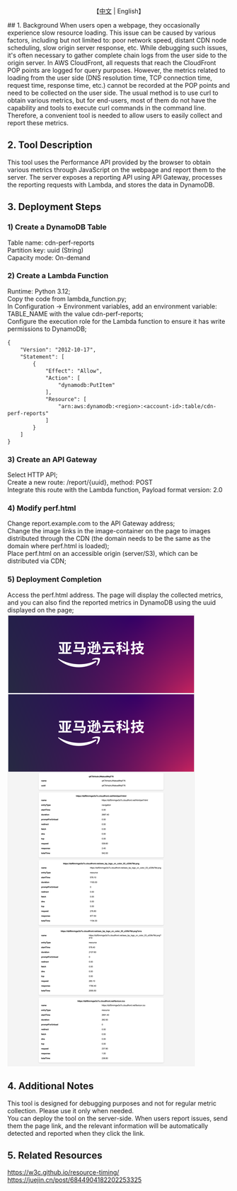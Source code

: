 <p align="center">
    【<a href="README.md">中文</a> | English】
</p>
## 1. Background
When users open a webpage, they occasionally experience slow resource loading. This issue can be caused by various factors, including but not limited to: poor network speed, distant CDN node scheduling, slow origin server response, etc. While debugging such issues, it's often necessary to gather complete chain logs from the user side to the origin server. In AWS CloudFront, all requests that reach the CloudFront POP points are logged for query purposes. However, the metrics related to loading from the user side (DNS resolution time, TCP connection time, request time, response time, etc.) cannot be recorded at the POP points and need to be collected on the user side. The usual method is to use curl to obtain various metrics, but for end-users, most of them do not have the capability and tools to execute curl commands in the command line. Therefore, a convenient tool is needed to allow users to easily collect and report these metrics.

## 2. Tool Description
This tool uses the Performance API provided by the browser to obtain various metrics through JavaScript on the webpage and report them to the server. The server exposes a reporting API using API Gateway, processes the reporting requests with Lambda, and stores the data in DynamoDB.

## 3. Deployment Steps

### 1) Create a DynamoDB Table
Table name: cdn-perf-reports  
Partition key: uuid (String)  
Capacity mode: On-demand  

### 2) Create a Lambda Function
Runtime: Python 3.12;  
Copy the code from lambda_function.py;  
In Configuration -> Environment variables, add an environment variable: TABLE_NAME with the value cdn-perf-reports;  
Configure the execution role for the Lambda function to ensure it has write permissions to DynamoDB;  

```
{
    "Version": "2012-10-17",
    "Statement": [
        {
            "Effect": "Allow",
            "Action": [
                "dynamodb:PutItem"
            ],
            "Resource": [
                "arn:aws:dynamodb:<region>:<account-id>:table/cdn-perf-reports"
            ]
        }
    ]
}
```

### 3) Create an API Gateway
Select HTTP API;  
Create a new route: /report/{uuid}, method: POST  
Integrate this route with the Lambda function, Payload format version: 2.0  

### 4) Modify perf.html
Change report.example.com to the API Gateway address;  
Change the image links in the image-container on the page to images distributed through the CDN (the domain needs to be the same as the domain where perf.html is loaded);  
Place perf.html on an accessible origin (server/S3), which can be distributed via CDN;  

### 5) Deployment Completion
Access the perf.html address. The page will display the collected metrics, and you can also find the reported metrics in DynamoDB using the uuid displayed on the page;  
![perf.html](./image.png)

## 4. Additional Notes
This tool is designed for debugging purposes and not for regular metric collection. Please use it only when needed.  
You can deploy the tool on the server-side. When users report issues, send them the page link, and the relevant information will be automatically detected and reported when they click the link.

## 5. Related Resources
https://w3c.github.io/resource-timing/  
https://juejin.cn/post/6844904182202253325
